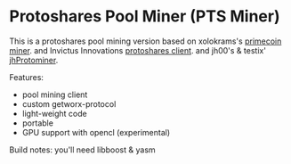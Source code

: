 Protoshares Pool Miner (PTS Miner)
==================================

This is a protoshares pool mining version
based on xolokrams's [primecoin miner](https://github.com/thbaumbach/primecoin).
and Invictus Innovations [protoshares client](https://github.com/InvictusInnovations/ProtoShares).
and jh00's & testix' [jhProtominer](https://github.com/jh000/jhProtominer).

Features:
- pool mining client
- custom getworx-protocol
- light-weight code
- portable
- GPU support with opencl (experimental)

Build notes:
you'll need libboost & yasm
